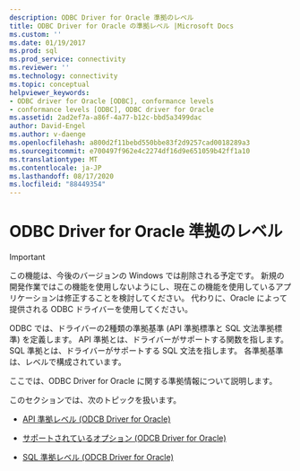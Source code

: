 ```yaml
---
description: ODBC Driver for Oracle 準拠のレベル
title: ODBC Driver for Oracle の準拠レベル |Microsoft Docs
ms.custom: ''
ms.date: 01/19/2017
ms.prod: sql
ms.prod_service: connectivity
ms.reviewer: ''
ms.technology: connectivity
ms.topic: conceptual
helpviewer_keywords:
- ODBC driver for Oracle [ODBC], conformance levels
- conformance levels [ODBC], ODBC driver for Oracle
ms.assetid: 2ad2ef7a-a86f-4a77-b12c-bbd5a3499dac
author: David-Engel
ms.author: v-daenge
ms.openlocfilehash: a800d2f11bebd550bbe83f2d9257cad0018289a3
ms.sourcegitcommit: e700497f962e4c2274df16d9e651059b42ff1a10
ms.translationtype: MT
ms.contentlocale: ja-JP
ms.lasthandoff: 08/17/2020
ms.locfileid: "88449354"
---
```

# <a name="odbc-driver-for-oracle-conformance-levels"></a>ODBC Driver for Oracle 準拠のレベル
> [!IMPORTANT]  
>  この機能は、今後のバージョンの Windows では削除される予定です。 新規の開発作業ではこの機能を使用しないようにし、現在この機能を使用しているアプリケーションは修正することを検討してください。 代わりに、Oracle によって提供される ODBC ドライバーを使用してください。  
  
 ODBC では、ドライバーの2種類の準拠基準 (API 準拠標準と SQL 文法準拠標準) を定義します。 API 準拠とは、ドライバーがサポートする関数を指します。 SQL 準拠とは、ドライバーがサポートする SQL 文法を指します。 各準拠基準は、レベルで構成されています。  
  
 ここでは、ODBC Driver for Oracle に関する準拠情報について説明します。  
  
 このセクションでは、次のトピックを扱います。  
  
-   [API 準拠レベル (ODCB Driver for Oracle)](../../odbc/microsoft/api-conformance-level-odbc-driver-for-oracle.md)  
  
-   [サポートされているオプション (ODCB Driver for Oracle)](../../odbc/microsoft/supported-options-odbc-driver-for-oracle.md)  
  
-   [SQL 準拠レベル (ODCB Driver for Oracle)](../../odbc/microsoft/sql-conformance-levels-odbc-driver-for-oracle.md)
